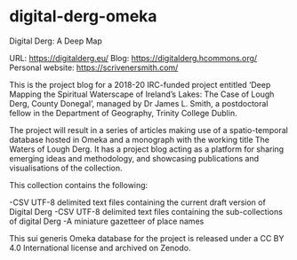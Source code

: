 # digital-derg-omeka
Digital Derg: A Deep Map

URL: https://digitalderg.eu/
Blog: https://digitalderg.hcommons.org/
Personal website: https://scrivenersmith.com/

This is the project blog for a 2018-20 IRC-funded project entitled ‘Deep Mapping the Spiritual Waterscape of Ireland’s Lakes: The Case of Lough Derg, County Donegal’, managed by Dr James L. Smith, a postdoctoral fellow in the Department of Geography, Trinity College Dublin.

The project will result in a series of articles making use of a spatio-temporal database hosted in Omeka and a monograph with the working title The Waters of Lough Derg. It has a project blog acting as a platform for sharing emerging ideas and methodology, and showcasing publications and visualisations of the collection.

This collection contains the following:

-CSV UTF-8 delimited text files containing the current draft version of Digital Derg
-CSV UTF-8 delimited text files containing the sub-collections of digital Derg
-A miniature gazetteer of place names

This sui generis Omeka database for the project is released under a CC BY 4.0 International license and archived on Zenodo.
